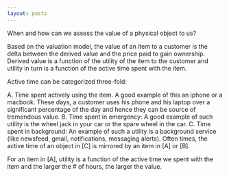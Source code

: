 ```yaml
---
layout: posts
---
```


When and how can we assess the value of a physical object to us?

Based on the valuation model, the value of an item to a customer is the delta between the derived value and the price paid to gain ownership. Derived value is a function of the utility of the item to the customer and utility in turn is a function of the active time spent with the item.

Active time can be categorized three-fold:

A. Time spent actively using the item. A good example of this an iphone or a macbook. These days, a customer uses his phone and his laptop over a significant percentage of the day and hence they can be source of tremendous value.
B. Time spent in emergency: A good example of such utility is the wheel jack in your car or the spare wheel in the car.
C. Time spent in background: An example of such a utility is a background service (like newsfeed, gmail, notifications, messaging alerts). Often times, the active time of an object in [C] is mirrored by an item in [A] or [B].

For an item in [A], utility is a function of the active time we spent with the item and the larger the # of hours, the larger the value.

[valuation model]: http://www.mckinsey.com/business-functions/strategy-and-corporate-finance/our-insights/delivering-value-to-customers

